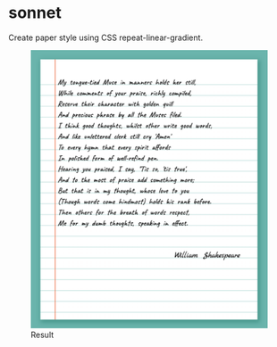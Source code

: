 # sonnet

Create paper style using CSS repeat-linear-gradient.

<figure>
    <img src="/assets/preview/preview.png" width="500"
         alt="example">
    <figcaption>Result</figcaption>
</figure>
